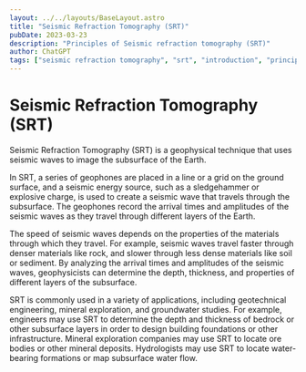 ```yaml
---
layout: ../../layouts/BaseLayout.astro
title: "Seismic Refraction Tomography (SRT)"
pubDate: 2023-03-23
description: "Principles of Seismic refraction tomography (SRT)"
author: ChatGPT
tags: ["seismic refraction tomography", "srt", "introduction", "principles"]
---
```


# Seismic Refraction Tomography (SRT)

Seismic Refraction Tomography (SRT) is a geophysical technique that uses seismic waves to image the subsurface of the Earth.

In SRT, a series of geophones are placed in a line or a grid on the ground surface, and a seismic energy source, such as a sledgehammer or explosive charge, is used to create a seismic wave that travels through the subsurface. The geophones record the arrival times and amplitudes of the seismic waves as they travel through different layers of the Earth.

The speed of seismic waves depends on the properties of the materials through which they travel. For example, seismic waves travel faster through denser materials like rock, and slower through less dense materials like soil or sediment. By analyzing the arrival times and amplitudes of the seismic waves, geophysicists can determine the depth, thickness, and properties of different layers of the subsurface.

SRT is commonly used in a variety of applications, including geotechnical engineering, mineral exploration, and groundwater studies. For example, engineers may use SRT to determine the depth and thickness of bedrock or other subsurface layers in order to design building foundations or other infrastructure. Mineral exploration companies may use SRT to locate ore bodies or other mineral deposits. Hydrologists may use SRT to locate water-bearing formations or map subsurface water flow.
